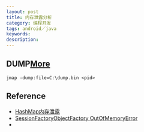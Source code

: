 ```yaml
---
layout: post
title: 内存泄露分析
category: 编程开发
tags: android／java
keywords: 
description: 
---
```


## DUMP[More](http://blog.csdn.net/kevin_luan/article/details/8447896)

```
jmap -dump:file=C:\dump.bin <pid>
```

## Reference

* [HashMap内存泄露](http://www.xiaoyaochong.net/wordpress/index.php/2013/08/05/java%E5%86%85%E5%AD%98%E6%B3%84%E9%9C%B2%E4%B8%8Eweakhashmap/)
* [SessionFactoryObjectFactory OutOfMemoryError](http://stackoverflow.com/questions/9564845/hibernate-sessionfactoryobjectfactory-and-outofmemoryerrorjava-heap-space)
* 
